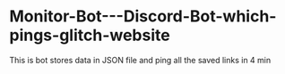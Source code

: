 # Monitor-Bot---Discord-Bot-which-pings-glitch-website
This is bot stores data in JSON file and ping all the saved links in 4 min
